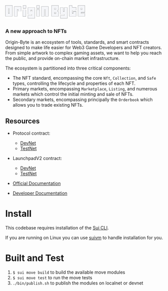 <a href="https://originbyte.io/">
    <h1><img src="./assets/logo.svg" alt="OriginByte" width="50%"></h1>
</a>

<h3>A new approach to NFTs</h3>

Origin-Byte is an ecosystem of tools, standards, and smart contracts designed to make life easier for Web3 Game Developers and NFT creators.
From simple artwork to complex gaming assets, we want to help you reach the public, and provide on-chain market infrastructure.

The ecosystem is partitioned into three critical components:

- The NFT standard, encompassing the core `Nft`, `Collection`, and `Safe` types,
  controlling the lifecycle and properties of each NFT.
- Primary markets, encompassing `Marketplace`, `Listing`, and numerous markets which
  control the initial minting and sale of NFTs.
- Secondary markets, encompassing principally the `Orderbook` which allows you
  to trade existing NFTs.

## Resources

- Protocol contract:
  - [DevNet](https://explorer.sui.io/object/0x6cf3baf113ab6f1355a462def0bd3d4f49d5430e921755c1abef567f92e8ca43?network=devnet)
  - [TestNet](https://explorer.sui.io/object/0x86ed6bc882fa476f20db8d21256a20cc7c841b9e1a37c356daa5406f92412f3c)
- LaunchpadV2 contract:
  - [DevNet](https://explorer.sui.io/object/0x0defe126b357fd6af7337398916b1047994772c0f3ebcf2511316a4deb32d8e9?network=devnet)
  - [TestNet](https://explorer.sui.io/object/0xea9a3c40d87483546d0a4b25720e6009a36b4bed0903fcd71d904903d6369754)

- [Official Documentation](https://docs.originbyte.io/origin-byte/)
- [Developer Documentation](https://origin-byte.github.io/)

# Install

This codebase requires installation of the [Sui CLI](https://docs.sui.io/build/install).

If you are running on Linux you can use [suivm](https://github.com/Origin-Byte/suivm) to handle installation for you.

# Built and Test

1. `$ sui move build` to build the available move modules
2. `$ sui move test` to run the move tests
3. `./bin/publish.sh` to publish the modules on localnet or devnet
